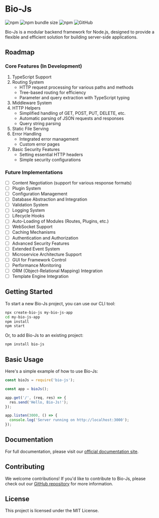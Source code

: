 # Bio-Js

![npm](https://img.shields.io/npm/v/bio-js)
![npm bundle size](https://img.shields.io/bundlephobia/min/bio-js)
![npm](https://img.shields.io/npm/dm/bio-js)
![GitHub](https://img.shields.io/github/license/CodingRuo/bio-js)

Bio-Js is a modular backend framework for Node.js, designed to provide a flexible and efficient solution for building server-side applications.

## Roadmap

### Core Features (In Development)
1. TypeScript Support
2. Routing System
   - HTTP request processing for various paths and methods
   - Tree-based routing for efficiency
   - Parameter and query extraction with TypeScript typing
3. Middleware System
4. HTTP Helpers
   - Simplified handling of GET, POST, PUT, DELETE, etc.
   - Automatic parsing of JSON requests and responses
   - Query string parsing
5. Static File Serving
6. Error Handling
   - Integrated error management
   - Custom error pages
7. Basic Security Features
   - Setting essential HTTP headers
   - Simple security configurations

### Future Implementations
- [ ] Content Negotiation (support for various response formats)
- [ ] Plugin System
- [ ] Configuration Management
- [ ] Database Abstraction and Integration
- [ ] Validation System
- [ ] Logging System
- [ ] Lifecycle Hooks
- [ ] Auto-Loading of Modules (Routes, Plugins, etc.)
- [ ] WebSocket Support
- [ ] Caching Mechanisms
- [ ] Authentication and Authorization
- [ ] Advanced Security Features
- [ ] Extended Event System
- [ ] Microservice Architecture Support
- [ ] GUI for Framework Control
- [ ] Performance Monitoring
- [ ] ORM (Object-Relational Mapping) Integration
- [ ] Template Engine Integration

## Getting Started

To start a new Bio-Js project, you can use our CLI tool:

```bash
npx create-bio-js my-bio-js-app
cd my-bio-js-app
npm install
npm start
```

Or, to add Bio-Js to an existing project:

```bash
npm install bio-js
```

## Basic Usage

Here's a simple example of how to use Bio-Js:

```javascript
const bioJs = require('bio-js');

const app = bioJs();

app.get('/', (req, res) => {
  res.send('Hello, Bio-Js!');
});

app.listen(3000, () => {
  console.log('Server running on http://localhost:3000');
});
```

## Documentation

For full documentation, please visit our [official documentation site](https://bio-js.dev).

## Contributing

We welcome contributions! If you'd like to contribute to Bio-Js, please check out our [GitHub repository](https://github.com/CodingRuo/bio-js) for more information.

## License

This project is licensed under the MIT License.
